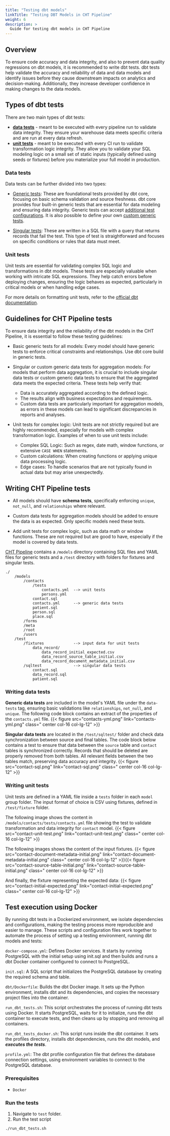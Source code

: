 ```yaml
---
title: "Testing dbt models"
linkTitle: "Testing DBT Models in CHT Pipeline"
weight: 6
description: >
  Guide for testing dbt models in CHT Pipeline
---
```


## Overview

To ensure code accuracy and data integrity, and also to prevent data quality regressions on dbt models, it is recommended to write dbt tests. dbt tests help validate the accuracy and reliability of data and data models and identify issues before they cause downstream impacts on analytics and decision-making. Additionally, they increase developer confidence in making changes to the data models. 

## Types of dbt tests 

There are two main types of dbt tests: 

- [**data tests**](https://docs.getdbt.com/docs/build/data-tests) - meant to be executed with every pipeline run to validate data integrity. They ensure your warehouse data meets specific criteria and are run at every data refresh.
- [**unit tests**](https://docs.getdbt.com/docs/build/unit-tests) - meant to be executed with every CI run to validate transformation logic integrity. They allow you to validate your SQL modeling logic on a small set of static inputs (typically defined using seeds or fixtures) before you materialize your full model in production.


### Data tests

Data tests can be further divided into two types:
- [Generic tests](https://docs.getdbt.com/docs/build/data-tests#generic-data-tests): These are foundational tests provided by dbt core, focusing on basic schema validation and source freshness. dbt core provides four built-in generic tests that are essential for data modeling and ensuring data integrity. Generic tests can accept [additional test configurations](https://docs.getdbt.com/reference/data-test-configs).
It is also possible to define your own [custom generic tests](https://docs.getdbt.com/best-practices/writing-custom-generic-tests).

- [Singular tests](https://docs.getdbt.com/docs/build/data-tests#singular-data-tests): These are written in a SQL file with a query that returns records that fail the test. This type of test is straightforward and focuses on specific conditions or rules that data must meet.

### Unit tests

Unit tests are essential for validating complex SQL logic and transformations in dbt models. These tests are especially valuable when working with intricate SQL expressions. They help catch errors before deploying changes, ensuring the logic behaves as expected, particularly in critical models or when handling edge cases.

For more details on formatting unit tests, refer to the [official dbt documentation](https://docs.getdbt.com/reference/resource-properties/unit-tests).

## Guidelines for CHT Pipeline tests
To ensure data integrity and the reliability of the dbt models in the CHT Pipeline, it is essential to follow these testing guidelines:

- Basic generic tests for all models:
Every model should have generic tests to enforce critical constraints and relationships. Use dbt core build in generic tests.

- Singular or custom generic data tests for aggregation models:
For models that perform data aggregation, it is crucial to include singular data tests or custom generic data tests to ensure that the aggregated data meets the expected criteria. These tests help verify that:
  - Data is accurately aggregated according to the defined logic.
  - The results align with business expectations and requirements.
  - Custom data tests are particularly important for aggregation models, as errors in these models can lead to significant discrepancies in reports and analyses.

- Unit tests for complex logic:
Unit tests are not strictly required but are highly recommended, especially for models with complex transformation logic. Examples of when to use unit tests include:
  - Complex SQL Logic: Such as regex, date math, window functions, or extensive `CASE WHEN` statements.
  - Custom calculations: When creating functions or applying unique data processing logic.
  - Edge cases: To handle scenarios that are not typically found in actual data but may arise unexpectedly.

## Writing CHT Pipeline tests


- All models should have **schema tests**, specifically enforcing `unique`, `not_null`, and `relationships` where relevant.


- Custom data tests for aggregation models should be added to ensure the data is as expected. Only specific models need these tests.


- Add unit tests for complex logic, such as data math or window functions. These are not required but are good to have, especially if the model is covered by data tests. 


[CHT Pipeline](https://github.com/medic/cht-pipeline) contains a `/models` directory containing SQL files and YAML files for generic tests and a `/test` directory with folders for fixtures and singular tests.

```
./
    /models
        /contacts
            /tests
                contacts.yml  --> unit tests
                persons.yml
            contact.sql
            contacts.yml      --> generic data tests
            patient.sql
            person.sql
            place.sql
        /forms
        /meta
        /root
        /users
    /test
        /fixtures             --> input data for unit tests
            data_record/
                data_record_initial_expected.csv
                data_record_source_table_initial.csv
                data_record_document_metadata_initial.csv
        /sqltest              --> singular data tests
            contact.sql
            data_record.sql
            patient.sql
```

### Writing data tests

**Generic data tests** are included in the model's YAML file under the `data-tests` tag, ensuring basic validations like `relationships`, `not_null`, and `unique`. The following code block contains an extract of the properties of the  `contacts.yml` file.
{{< figure src="contacts-yml.png" link="contacts-yml.png" class=" center col-16 col-lg-12" >}}

**Singular data tests** are located in the `/test/sqltest/` folder and check data synchronization between source and final tables. The code block below contains a test to ensure that data between the `source` table and `contact` tables is synchronized correctly.
Records that should be deleted are properly removed from both tables.
All relevant fields between the two tables match, preserving data accuracy and integrity.
{{< figure src="contact-sql.png" link="contact-sql.png" class=" center col-16 col-lg-12" >}}

### Writing unit tests

Unit tests are defined in a YAML file inside a `tests` folder in each `model` group folder. The input format of choice is CSV using fixtures, defined in `/test/fixture` folder.

The following image shows the content in `/models/contacts/tests/contacts.yml` file showing the test to validate transformation and data integrity for `contact` model.
{{< figure src="contact-unit-test.png" link="contact-unit-test.png" class=" center col-16 col-lg-12" >}}

The following images shows the content of the input fixtures.
{{< figure src="contact-document-metadata-initial.png" link="contact-document-metadata-initial.png" class=" center col-16 col-lg-12" >}}{{< figure src="contact-source-table-initial.png" link="contact-source-table-initial.png" class=" center col-16 col-lg-12" >}}

And finally, the fixture representing the expected data:
{{< figure src="contact-initial-expected.png" link="contact-initial-expected.png" class=" center col-16 col-lg-12" >}}

## Test execution using Docker

By running dbt tests in a Dockerized environment, we isolate dependencies and configurations, making the testing process more reproducible and easier to manage. These scripts and configuration files work together to automate the process of setting up a testing environment, running dbt models and tests:

`docker-compose.yml`: Defines Docker services. It starts by running PostgreSQL with the initial setup using init.sql and then builds and runs a dbt Docker container configured to connect to PostgreSQL.

`init.sql`: A SQL script that initializes the PostgreSQL database by creating the required schema and table.

`dbt/Dockerfile`: Builds the dbt Docker image. It sets up the Python environment, installs dbt and its dependencies, and copies the necessary project files into the container.

`run_dbt_tests.sh`: This script orchestrates the process of running dbt tests using Docker. It starts PostgreSQL, waits for it to initialize, runs the dbt container to execute tests, and then cleans up by stopping and removing all containers.

`run_dbt_tests_docker.sh`: This script runs inside the dbt container. It sets the profiles directory, installs dbt dependencies, runs the dbt models, and ***executes the tests***.

`profile.yml`: The dbt profile configuration file that defines the database connection settings, using environment variables to connect to the PostgreSQL database.

### Prerequisites
- `Docker`

### Run the tests

1. Navigate to `test` folder.
2. Run the test script

```sh
./run_dbt_tests.sh
```

